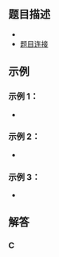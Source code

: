 ## 题目描述

- 
- [题目连接]()
## 示例

### **示例 1：**

- 

### 示例 2：

- 

### **示例 3：**

- 

## 解答

### C 

```c

```
